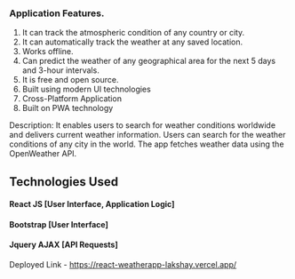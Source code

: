 ### Application Features.

1. It can track the atmospheric condition of any country or city.
2. It can automatically track the weather at any saved location.
3. Works offline.
4. Can predict the weather of any geographical area for the next 5 days and 3-hour intervals.
5. It is free and open source.
6. Built using modern UI technologies
7. Cross-Platform Application
8. Built on PWA technology

Description: It enables users to search for weather conditions worldwide and delivers current weather information. Users can search for the weather conditions of any city in the world. The app fetches weather data using the OpenWeather API.

## Technologies Used

#### React JS [User Interface, Application Logic]
#### Bootstrap [User Interface]
#### Jquery AJAX [API Requests]

Deployed Link - https://react-weatherapp-lakshay.vercel.app/
